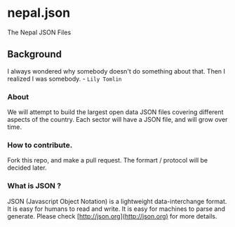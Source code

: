# nepal.json
The Nepal JSON Files

## Background
  I always wondered why somebody doesn't do something about that. Then I realized I was somebody. - `Lily Tomlin`

### About
We will attempt to build the largest open data JSON files covering different aspects of the country. Each sector will have a JSON file, and will grow over time.

### How to contribute.
Fork this repo, and make a pull request. The formart / protocol will be decided later.

### What is JSON ?
JSON (Javascript Object Notation) is a lightweight data-interchange format. It is easy for humans to read and write. It is easy for machines to parse and generate. Please check [http://json.org](http://json.org) for more details.
